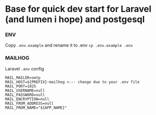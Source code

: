 # Base for quick dev start for Laravel (and lumen i hope) and postgesql

### ENV
Copy `.env.example` and rename it to .env
`cp .env.example .env`



### MAILHOG
Laravel `.env` config
```dotenv
MAIL_MAILER=smtp
MAIL_HOST=${PREFIX}-mailhog <--- change due to your .env file
MAIL_PORT=1025
MAIL_USERNAME=null
MAIL_PASSWORD=null
MAIL_ENCRYPTION=null
MAIL_FROM_ADDRESS=null
MAIL_FROM_NAME="${APP_NAME}"
```
